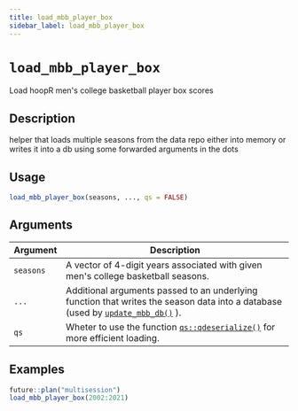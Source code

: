 ```yaml
---
title: load_mbb_player_box
sidebar_label: load_mbb_player_box
---
```

# `load_mbb_player_box`

Load hoopR men's college basketball player box scores


## Description

helper that loads multiple seasons from the data repo either into memory
 or writes it into a db using some forwarded arguments in the dots


## Usage

```r
load_mbb_player_box(seasons, ..., qs = FALSE)
```


## Arguments

Argument      |Description
------------- |----------------
`seasons`     |     A vector of 4-digit years associated with given men's college basketball seasons.
`...`     |     Additional arguments passed to an underlying function that writes the season data into a database (used by [`update_mbb_db()`](#updatembbdb()) ).
`qs`     |     Wheter to use the function [`qs::qdeserialize()`](#qs::qdeserialize()) for more efficient loading.


## Examples

```r
future::plan("multisession")
load_mbb_player_box(2002:2021)
```


